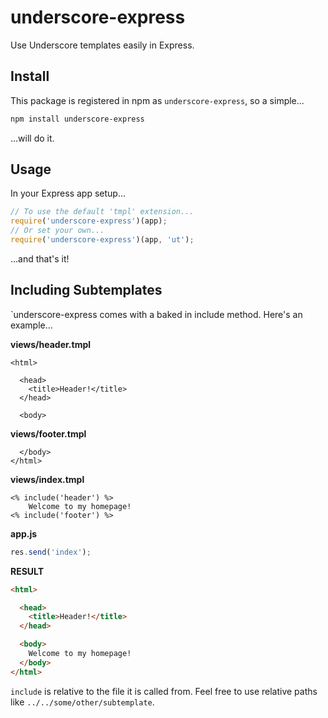 # underscore-express

Use Underscore templates easily in Express.

## Install

This package is registered in npm as `underscore-express`, so a simple...

```bash
npm install underscore-express
```

...will do it.

## Usage

In your Express app setup...

```js
// To use the default 'tmpl' extension...
require('underscore-express')(app);
// Or set your own...
require('underscore-express')(app, 'ut');
```

...and that's it!

## Including Subtemplates

`underscore-express comes with a baked in include method. Here's an example...

**views/header.tmpl**
```tmpl
<html>

  <head>
    <title>Header!</title>
  </head>

  <body>
```

**views/footer.tmpl**
```tmpl
  </body>
</html>
```

**views/index.tmpl**
```tmpl
<% include('header') %>
    Welcome to my homepage!
<% include('footer') %>
```

**app.js**
```js
res.send('index');
```

**RESULT**
```html
<html>

  <head>
    <title>Header!</title>
  </head>

  <body>
    Welcome to my homepage!
  </body>
</html>
```

`include` is relative to the file it is called from. Feel free to use relative paths like `../../some/other/subtemplate`.
